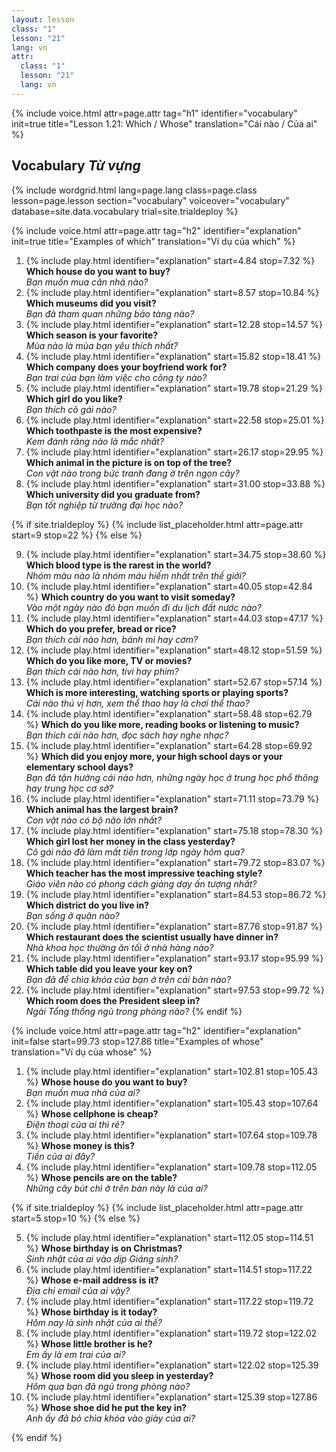 ```yaml
---
layout: lesson
class: "1"
lesson: "21"
lang: vn
attr:
  class: "1"
  lesson: "21"
  lang: vn
---
```


{%  include voice.html attr=page.attr                     tag="h1"
	identifier="vocabulary"  init=true
	title="Lesson 1.21: Which / Whose"
	translation="Cái nào / Của ai"
%}

## Vocabulary   *Từ vựng*

{% include wordgrid.html lang=page.lang
		class=page.class 
		lesson=page.lesson 
		section="vocabulary"
		voiceover="vocabulary"
		database=site.data.vocabulary 
		trial=site.trialdeploy %}
		

{%  include voice.html attr=page.attr                     tag="h2"
	identifier="explanation"  init=true
	title="Examples of which"
	translation="Ví dụ của which"
%}

1. {% include play.html identifier="explanation" start=4.84 stop=7.32 %} **Which house do you want to buy?**  
*Bạn muốn mua căn nhà nào?*
2. {% include play.html identifier="explanation" start=8.57 stop=10.84 %} **Which museums did you visit?**  
*Bạn đã tham quan những bảo tàng nào?*
3. {% include play.html identifier="explanation" start=12.28 stop=14.57 %} **Which season is your favorite?**  
*Mùa nào là mùa bạn yêu thích nhất?*
4. {% include play.html identifier="explanation" start=15.82 stop=18.41 %} **Which company does your boyfriend work for?**  
*Bạn trai của bạn làm việc cho công ty nào?*
5. {% include play.html identifier="explanation" start=19.78 stop=21.29 %} **Which girl do you like?**  
*Bạn thích cô gái nào?*
6. {% include play.html identifier="explanation" start=22.58 stop=25.01 %} **Which toothpaste is the most expensive?**  
*Kem đánh răng nào là mắc nhất?*
7. {% include play.html identifier="explanation" start=26.17 stop=29.95 %} **Which animal in the picture is on top of the tree?**  
*Con vật nào trong bức tranh đang ở trên ngọn cây?*
8. {% include play.html identifier="explanation" start=31.00 stop=33.88 %} **Which university did you graduate from?**  
*Bạn tốt nghiệp từ trường đại học nào?*

{% if site.trialdeploy %}
	{% include list_placeholder.html  attr=page.attr     start=9 stop=22 %}
	{% else %}

9. {% include play.html identifier="explanation" start=34.75 stop=38.60 %} **Which blood type is the rarest in the world?**  
*Nhóm màu nào là nhóm máu hiếm nhất trên thế giới?*
10. {% include play.html identifier="explanation" start=40.05 stop=42.84 %} **Which country do you want to visit someday?**  
*Vào một ngày nào đó bạn muốn đi du lịch đất nước nào?*
11. {% include play.html identifier="explanation" start=44.03 stop=47.17 %} **Which do you prefer, bread or rice?**  
*Bạn thích cái nào hơn, bánh mì hay cơm?*
12. {% include play.html identifier="explanation" start=48.12 stop=51.59 %} **Which do you like more, TV or movies?**  
*Bạn thích cái nào hơn, tivi hay phim?*
13. {% include play.html identifier="explanation" start=52.67 stop=57.14 %} **Which is more interesting, watching sports or playing sports?**  
*Cái nào thú vị hơn, xem thể thao hay là chơi thể thao?*
14. {% include play.html identifier="explanation" start=58.48 stop=62.79 %} **Which do you like more, reading books or listening to music?**  
*Bạn thích cái nào hơn, đọc sách hay nghe nhạc?*
15. {% include play.html identifier="explanation" start=64.28 stop=69.92 %} **Which did you enjoy more, your high school days or your elementary school days?**  
*Bạn đã tận hưởng cái nào hơn, những ngày học ở trung học phổ thông hay trung học cơ sở?*
16. {% include play.html identifier="explanation" start=71.11 stop=73.79 %} **Which animal has the largest brain?**  
*Con vật nào có bộ não lớn nhất?*
17. {% include play.html identifier="explanation" start=75.18 stop=78.30 %} **Which girl lost her money in the class yesterday?**  
*Cô gái nào đã làm mất tiền trong lớp ngày hôm qua?*
18. {% include play.html identifier="explanation" start=79.72 stop=83.07 %} **Which teacher has the most impressive teaching style?**  
*Giáo viên nào có phong cách giảng dạy ấn tượng nhất?*
19. {% include play.html identifier="explanation" start=84.53 stop=86.72 %} **Which district do you live in?**  
*Bạn sống ở quận nào?*
20. {% include play.html identifier="explanation" start=87.76 stop=91.87 %} **Which restaurant does the scientist usually have dinner in?**  
*Nhà khoa học thường ăn tối ở nhà hàng nào?*
21. {% include play.html identifier="explanation" start=93.17 stop=95.99 %} **Which table did you leave your key on?**  
*Bạn đã để chìa khóa của bạn ở trên cái bàn nào?*
22. {% include play.html identifier="explanation" start=97.53 stop=99.72 %} **Which room does the President sleep in?**  
*Ngài Tổng thống ngủ trong phòng nào?*
{% endif %}

{%  include voice.html attr=page.attr                     tag="h2"
	identifier="explanation"  init=false start=99.73 stop=127.86
	title="Examples of whose"
	translation="Ví dụ của whose" %}

1. {% include play.html identifier="explanation" start=102.81 stop=105.43 %} **Whose house do you want to buy?**  
*Bạn muốn mua nhà của ai?*
2. {% include play.html identifier="explanation" start=105.43 stop=107.64 %} **Whose cellphone is cheap?**  
*Điện thoại của ai thì rẻ?*
3. {% include play.html identifier="explanation" start=107.64 stop=109.78 %} **Whose money is this?**  
*Tiền của ai đây?*
4. {% include play.html identifier="explanation" start=109.78 stop=112.05 %} **Whose pencils are on the table?**  
*Những cây bút chì ở trên bàn này là của ai?*

{% if site.trialdeploy %}
	{% include list_placeholder.html  attr=page.attr     start=5 stop=10 %}
	{% else %}

5. {% include play.html identifier="explanation" start=112.05 stop=114.51 %} **Whose birthday is on Christmas?**  
*Sinh nhật của ai vào dịp Giáng sinh?*
6. {% include play.html identifier="explanation" start=114.51 stop=117.22 %} **Whose e-mail address is it?**  
*Địa chỉ email của ai vậy?*
7. {% include play.html identifier="explanation" start=117.22 stop=119.72 %} **Whose birthday is it today?**  
*Hôm nay là sinh nhật của ai thế?*
8. {% include play.html identifier="explanation" start=119.72 stop=122.02 %} **Whose little brother is he?**  
*Em ấy là em trai của ai?*
9. {% include play.html identifier="explanation" start=122.02 stop=125.39 %} **Whose room did you sleep in yesterday?**  
*Hôm qua bạn đã ngủ trong phòng nào?*
10. {% include play.html identifier="explanation" start=125.39 stop=127.86 %} **Whose shoe did he put the key in?**  
*Anh ấy đã bỏ chìa khóa vào giày của ai?*

{% endif %}

